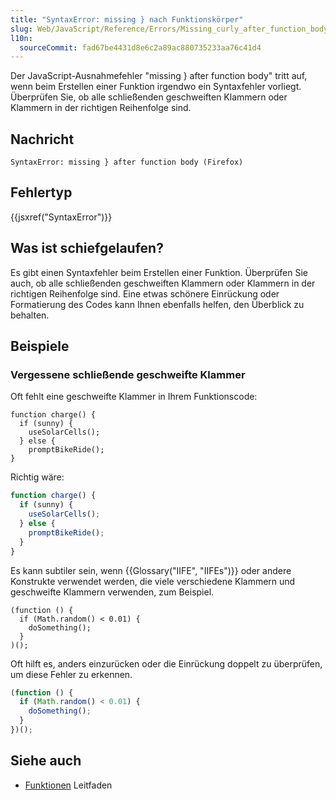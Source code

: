 ```yaml
---
title: "SyntaxError: missing } nach Funktionskörper"
slug: Web/JavaScript/Reference/Errors/Missing_curly_after_function_body
l10n:
  sourceCommit: fad67be4431d8e6c2a89ac880735233aa76c41d4
---
```


Der JavaScript-Ausnahmefehler "missing } after function body" tritt auf, wenn beim Erstellen einer Funktion irgendwo ein Syntaxfehler vorliegt. Überprüfen Sie, ob alle schließenden geschweiften Klammern oder Klammern in der richtigen Reihenfolge sind.

## Nachricht

```plain
SyntaxError: missing } after function body (Firefox)
```

## Fehlertyp

{{jsxref("SyntaxError")}}

## Was ist schiefgelaufen?

Es gibt einen Syntaxfehler beim Erstellen einer Funktion. Überprüfen Sie auch, ob alle schließenden geschweiften Klammern oder Klammern in der richtigen Reihenfolge sind. Eine etwas schönere Einrückung oder Formatierung des Codes kann Ihnen ebenfalls helfen, den Überblick zu behalten.

## Beispiele

### Vergessene schließende geschweifte Klammer

Oft fehlt eine geschweifte Klammer in Ihrem Funktionscode:

```js-nolint example-bad
function charge() {
  if (sunny) {
    useSolarCells();
  } else {
    promptBikeRide();
}
```

Richtig wäre:

```js example-good
function charge() {
  if (sunny) {
    useSolarCells();
  } else {
    promptBikeRide();
  }
}
```

Es kann subtiler sein, wenn {{Glossary("IIFE", "IIFEs")}} oder andere Konstrukte verwendet werden, die viele verschiedene Klammern und geschweifte Klammern verwenden, zum Beispiel.

```js-nolint example-bad
(function () {
  if (Math.random() < 0.01) {
    doSomething();
  }
)();
```

Oft hilft es, anders einzurücken oder die Einrückung doppelt zu überprüfen, um diese Fehler zu erkennen.

```js example-good
(function () {
  if (Math.random() < 0.01) {
    doSomething();
  }
})();
```

## Siehe auch

- [Funktionen](/de/docs/Web/JavaScript/Guide/Functions) Leitfaden
